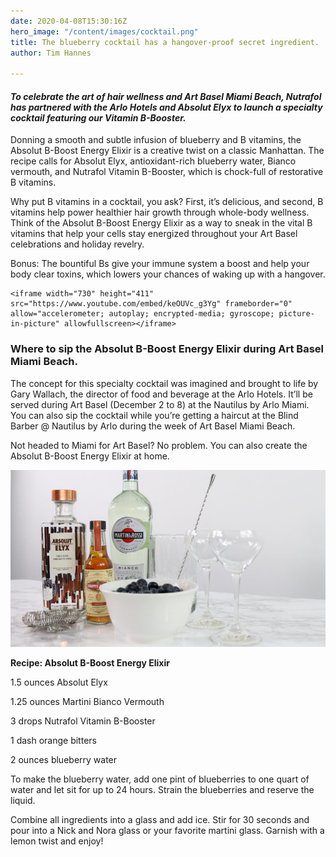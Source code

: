 ```yaml
---
date: 2020-04-08T15:30:16Z
hero_image: "/content/images/cocktail.png"
title: The blueberry cocktail has a hangover-proof secret ingredient.
author: Tim Hannes

---
```

#### _To celebrate the art of hair wellness and Art Basel Miami Beach, Nutrafol has partnered with the Arlo Hotels and Absolut Elyx to launch a specialty cocktail featuring our Vitamin B-Booster._

Donning a smooth and subtle infusion of blueberry and B vitamins, the Absolut B-Boost Energy Elixir is a creative twist on a classic Manhattan.
The recipe calls for Absolut Elyx, antioxidant-rich blueberry water, Bianco vermouth, and Nutrafol Vitamin B-Booster, which is chock-full of restorative B vitamins.

Why put B vitamins in a cocktail, you ask? First, it’s delicious, and second, B vitamins help power healthier hair growth through whole-body wellness. Think of the Absolut B-Boost Energy Elixir as a way to sneak in the vital B vitamins that help your cells stay energized throughout your Art Basel celebrations and holiday revelry.

Bonus: The bountiful Bs give your immune system a boost and help your body clear toxins, which lowers your chances of waking up with a hangover.

    <iframe width="730" height="411" src="https://www.youtube.com/embed/keOUVc_g3Yg" frameborder="0" allow="accelerometer; autoplay; encrypted-media; gyroscope; picture-in-picture" allowfullscreen></iframe>

### Where to sip the Absolut B-Boost Energy Elixir during Art Basel Miami Beach.

The concept for this specialty cocktail was imagined and brought to life by Gary Wallach, the director of food and beverage at the Arlo Hotels. It’ll be served during Art Basel (December 2 to 8) at the Nautilus by Arlo Miami. You can also sip the cocktail while you’re getting a haircut at the Blind Barber @ Nautilus by Arlo during the week of Art Basel Miami Beach. 

Not headed to Miami for Art Basel? No problem. You can also create the Absolut B-Boost Energy Elixir at home.

![](/content/images/cocktail-making.png)

**Recipe: Absolut B-Boost Energy Elixir**

1\.5 ounces Absolut Elyx

1\.25 ounces Martini Bianco Vermouth

3 drops Nutrafol Vitamin B-Booster

1 dash orange bitters

2 ounces blueberry water

To make the blueberry water, add one pint of blueberries to one quart of water and let sit for up to 24 hours. Strain the blueberries and reserve the liquid.

Combine all ingredients into a glass and add ice. Stir for 30 seconds and pour into a Nick and Nora glass or your favorite martini glass. Garnish with a lemon twist and enjoy!